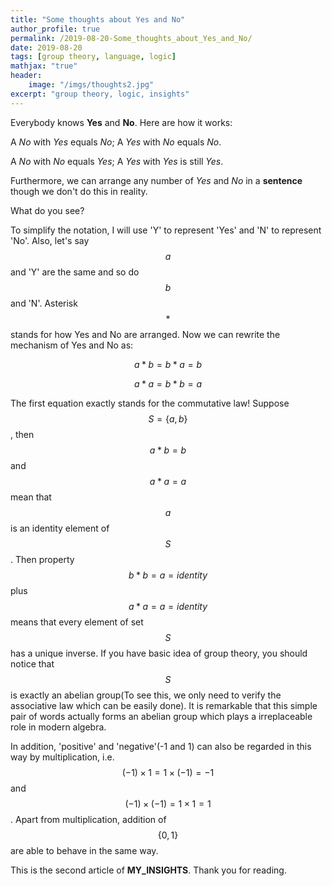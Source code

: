 ```yaml
---
title: "Some thoughts about Yes and No"
author_profile: true
permalink: /2019-08-20-Some_thoughts_about_Yes_and_No/
date: 2019-08-20
tags: [group theory, language, logic]
mathjax: "true"
header:
    image: "/imgs/thoughts2.jpg"
excerpt: "group theory, logic, insights"
---
```




Everybody knows **Yes** and **No**. Here are how it works:

A *No* with *Yes* equals *No*; A *Yes* with *No* equals *No*.

A *No* with *No* equals *Yes*; A *Yes* with *Yes* is still *Yes*.

Furthermore, we can arrange any number of *Yes* and *No* in a **sentence** though we don't do this in reality.

What do you see?

To simplify the notation, I will use 'Y' to represent 'Yes' and 'N' to represent 'No'. Also, let's say $$a$$ and 'Y' are the same and so do $$b$$ and 'N'. Asterisk $$*$$ stands for how Yes and No are arranged. Now we can rewrite the mechanism of Yes and No as:

$$a*b=b*a=b$$

$$a*a=b*b=a$$

The first equation exactly stands for the commutative law! Suppose $$S = \{a,b\}$$, then $$a*b=b$$ and $$a*a=a$$ mean that $$a$$ is an identity element of $$S$$. Then property $$b*b=a=identity$$ plus $$a*a=a=identity$$ means that every element of set $$S$$ has a unique inverse. If you have basic idea of group theory, you should notice that $$S$$ is exactly an abelian group(To see this, we only need to verify the associative law which can be easily done). It is remarkable that this simple pair of words actually forms an abelian group which plays a irreplaceable role in modern algebra. 

In addition, 'positive' and 'negative'(-1 and 1) can also be regarded in this way by multiplication, i.e. $$(-1)\times 1=1 \times (-1)=-1$$ and $$(-1)\times (-1)=1\times 1=1$$. Apart from multiplication, addition of $$\{0,1\}$$ are able to behave in the same way.

This is the second article of **MY_INSIGHTS**. Thank you for reading.
